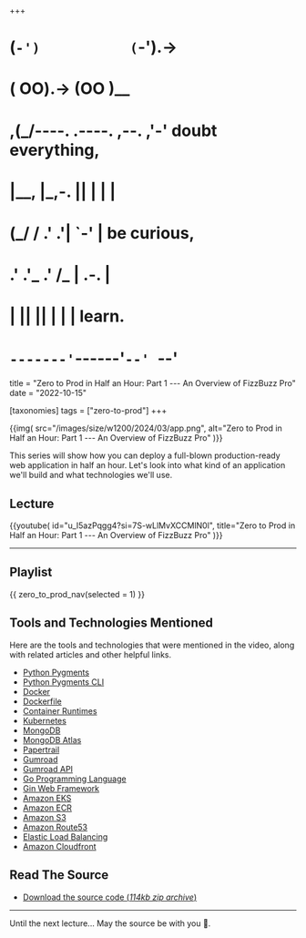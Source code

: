 +++
#   (`-')           (`-').->
#   ( OO).->        (OO )__
# ,(_/----. .----. ,--. ,'-' doubt everything,
# |__,    |\_,-.  ||  | |  |
#  (_/   /    .' .'|  `-'  | be curious,
#  .'  .'_  .'  /_ |  .-.  |
# |       ||      ||  | |  | learn.
# `-------'`------'`--' `--'

title = "Zero to Prod in Half an Hour: Part 1 --- An Overview of FizzBuzz Pro"
date = "2022-10-15"

[taxonomies]
tags = ["zero-to-prod"]
+++

{{img(
  src="/images/size/w1200/2024/03/app.png",
  alt="Zero to Prod in Half an Hour: Part 1 --- An Overview of FizzBuzz Pro"
)}}

This series will show how you can deploy a full-blown production-ready web
application in half an hour. Let's look into what kind of an application we'll
build and what technologies we'll use.

## Lecture

{{youtube(
  id="u_I5azPqgg4?si=7S-wLlMvXCCMlN0l",
  title="Zero to Prod in Half an Hour: Part 1 --- An Overview of FizzBuzz Pro"
)}}

--------

## Playlist

{{ zero_to_prod_nav(selected = 1) }}

## Tools and Technologies Mentioned

Here are the tools and technologies that were mentioned in the video, along with
related articles and other helpful links.

* [Python Pygments](https://pygments.org/)
* [Python Pygments CLI](https://pygments.org/docs/cmdline/)
* [Docker](https://www.docker.com/)
* [Dockerfile](https://docs.docker.com/engine/reference/builder/)
* [Container Runtimes](https://kubernetes.io/docs/setup/production-environment/container-runtimes/)
* [Kubernetes](https://kubernetes.io/)
* [MongoDB](https://www.mongodb.com/)
* [MongoDB Atlas](https://www.mongodb.com/cloud/atlas)
* [Papertrail](https://www.papertrail.com/)
* [Gumroad](https://gumroad.com/)
* [Gumroad API](https://app.gumroad.com/api)
* [Go Programming Language](https://go.dev/)
* [Gin Web Framework](https://gin-gonic.com/)
* [Amazon EKS](https://aws.amazon.com/eks/)
* [Amazon ECR](https://aws.amazon.com/ecr/)
* [Amazon S3](https://aws.amazon.com/s3/)
* [Amazon Route53](https://aws.amazon.com/route53/)
* [Elastic Load Balancing](https://aws.amazon.com/elasticloadbalancing/)
* [Amazon Cloudfront](https://aws.amazon.com/cloudfront/)

## Read The Source

* [Download the source code (*114kb zip
  archive*)](https://assets.zerotohero.dev/zero-to-prod-in-30/zero-to-prod-in-30.zip)

------------

Until the next lecture... May the source be with you 🦄.
